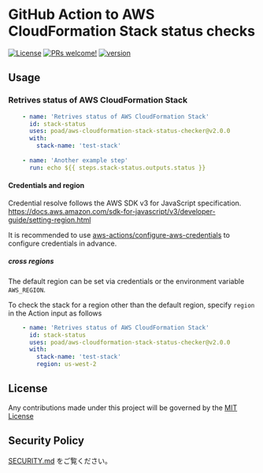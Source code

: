# GitHub Action to AWS CloudFormation Stack status checks

[![License](https://img.shields.io/badge/license-MIT-green.svg?style=flat)](LICENSE)
[![PRs welcome!](https://img.shields.io/badge/PRs-welcome-brightgreen.svg)](CONTRIBUTING.md)
[![version](https://img.shields.io/github/v/release/poad/aws-cloudformation-stack-status-checker?display_name=tag&include_prereleases&sort=semver)](VERSION)

## Usage

### Retrives status of AWS CloudFormation Stack

```yaml
    - name: 'Retrives status of AWS CloudFormation Stack'
      id: stack-status
      uses: poad/aws-cloudformation-stack-status-checker@v2.0.0
      with: 
        stack-name: 'test-stack'
  
    - name: 'Another example step'
      run: echo ${{ steps.stack-status.outputs.status }}
```

#### Credentials and region

Credential resolve follows the AWS SDK v3 for JavaScript specification.
<https://docs.aws.amazon.com/sdk-for-javascript/v3/developer-guide/setting-region.html>

It is recommended to use [aws-actions/configure-aws-credentials](https://github.com/aws-actions/configure-aws-credentials) to configure credentials in advance.

##### cross regions

The default region can be set via credentials or the environment variable `AWS_REGION`.

To check the stack for a region other than the default region, specify `region` in the Action input as follows

```yaml
    - name: 'Retrives status of AWS CloudFormation Stack'
      id: stack-status
      uses: poad/aws-cloudformation-stack-status-checker@v2.0.0
      with: 
        stack-name: 'test-stack'
        region: us-west-2
```

## License

Any contributions made under this project will be governed by the [MIT License](LICENSE)

## Security Policy

[SECURITY.md](./SECURITY.md) をご覧ください。
